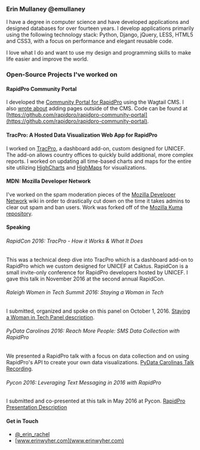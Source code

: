 ### Erin Mullaney @emullaney
I have a degree in computer science and have developed applications and designed databases for over fourteen years. I develop applications primarily using the following technology stack: Python, Django, jQuery, LESS, HTML5 and CSS3, with a focus on performance and elegant reusable code.

I love what I do and want to use my design and programming skills to make life easier and improve the world.

### Open-Source Projects I've worked on

#### RapidPro Community Portal

I developed the [Community Portal for RapidPro](https://community.rapidpro.io/) using the Wagtail CMS. I also [wrote about](https://www.caktusgroup.com/blog/2016/02/15/wagtail-2-steps-adding-pages-outside-cms/) adding pages outside of the CMS. Code can be found at [https://github.com/rapidpro/rapidpro-community-portal](https://github.com/rapidpro/rapidpro-community-portal).


#### TracPro: A Hosted Data Visualization Web App for RapidPro
I worked on [TracPro](https://github.com/rapidpro/tracpro), a dashboard add-on, custom designed for UNICEF. The add-on allows country offices to quickly build additional, more complex reports. I worked on updating all time-based charts and maps for the entire site utilizing [HighCharts](http://www.highcharts.com/) and [HighMaps](http://www.highcharts.com/maps) for visualizations. 

#### MDN: Mozilla Developer Network
I've worked on the spam moderation pieces of the [Mozilla Developer Network](https://developer.mozilla.org/en-US/) wiki in order to drastically cut down on the time it takes admins to clear out spam and ban users. Work was forked off of the [Mozilla Kuma repository](https://github.com/mozilla/kuma). 

#### Speaking

###### RapidCon 2016: TracPro - How it Works & What It Does
This was a technical deep dive into TracPro which is a dashboard add-on to RapidPro which we custom designed for UNICEF at Caktus. RapidCon is a small invite-only conference for RapidPro developers hosted by UNICEF. I gave this talk in November 2016 at the second annual RapidCon.

###### Raleigh Women in Tech Summit 2016: Staying a Woman in Tech 
I submitted, organized and spoke on this panel on October 1, 2016. [Staying a Woman in Tech Panel description](http://womenintechsummit.net/raleigh_session/staying-a-woman-in-tech/). 

###### PyData Carolinas 2016: Reach More People: SMS Data Collection with RapidPro
We presented a RapidPro talk with a focus on data collection and on using RapidPro's API to create your own data visualizations. [PyData Carolinas Talk Recording](https://www.youtube.com/watch?v=aiJMjBq1Ork).

###### Pycon 2016: Leveraging Text Messaging in 2016 with RapidPro
I submitted and co-presented at this talk in May 2016 at Pycon.
[RapidPro Presentation Description](https://us.pycon.org/2016/schedule/presentation/2265/)


#### Get in Touch

- [@_erin_rachel](http://www.twitter.com/_erin_rachel)
- [www.erinwyher.com](www.erinwyher.com)